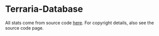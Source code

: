 # Terraria-Database
All stats come from source code [here](https://github.com/Pryaxis/Sources). For copyright details, also see the source code page.
